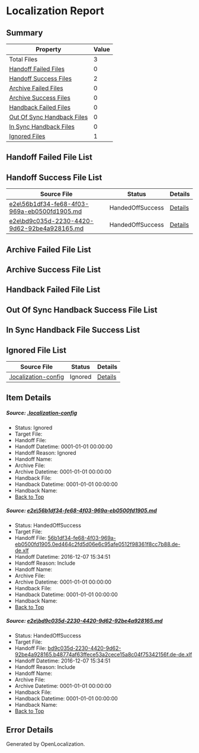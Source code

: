 # <a name='report-top'></a> Localization Report

## Summary
 Property | Value 
 -------- | ----- 
 Total Files | 3
[ Handoff Failed Files ](#handoff-failed-list)| 0
[ Handoff Success Files ](#handoff-success-list)| 2
[ Archive Failed Files ](#archive-failed-list)| 0
[ Archive Success Files ](#archive-success-list)| 0
[ Handback Failed Files ](#handback-failed-list)| 0
[ Out Of Sync Handback Files ](#outofsync-handback-success-list)| 0
[ In Sync Handback Files ](#insync-handback-success-list)| 0
[ Ignored Files ](#ignored-list)| 1

## <a name='handoff-failed-list'></a> Handoff Failed File List

## <a name='handoff-success-list'></a> Handoff Success File List
 Source File | Status | Details 
 ----------- | ------ | ------- 
 [e2e\56b1df34-fe68-4f03-969a-eb0500fd1905.md](https://github.com/OpenLocalizationTestOrg/ol-test0/blob/33b113211be3f455d470d27bfe94e738442b626f/e2e/56b1df34-fe68-4f03-969a-eb0500fd1905.md) | HandedOffSuccess | [Details](#849ec980ffab7ca574f9d8d6f161142b004ae38b1)
 [e2e\bd9c035d-2230-4420-9d62-92be4a928165.md](https://github.com/OpenLocalizationTestOrg/ol-test0/blob/33b113211be3f455d470d27bfe94e738442b626f/e2e/bd9c035d-2230-4420-9d62-92be4a928165.md) | HandedOffSuccess | [Details](#6d4a51d7ab5e62fcb994f59768411bee10ee14062)

## <a name='archive-failed-list'></a> Archive Failed File List

## <a name='archive-success-list'></a> Archive Success File List

## <a name='handback-failed-list'></a> Handback Failed File List

## <a name='outofsync-handback-success-list'></a> Out Of Sync Handback Success File List

## <a name='insync-handback-success-list'></a> In Sync Handback File Success List

## <a name='ignored-list'></a> Ignored File List
 Source File | Status | Details 
 ----------- | ------ | ------- 
 [.localization-config](https://github.com/OpenLocalizationTestOrg/ol-test0/blob/33b113211be3f455d470d27bfe94e738442b626f/.localization-config) | Ignored | [Details](#c268a05ecaa7ec85942ed632c29928ee5bd6da8d0)

## Item Details
##### <a name='c268a05ecaa7ec85942ed632c29928ee5bd6da8d0'></a> Source: [.localization-config](https://github.com/OpenLocalizationTestOrg/ol-test0/blob/33b113211be3f455d470d27bfe94e738442b626f/.localization-config)
* Status: Ignored
* Target File: 
* Handoff File: 
* Handoff Datetime: 0001-01-01 00:00:00
* Handoff Reason: Ignored
* Handoff Name: 
* Archive File: 
* Archive Datetime: 0001-01-01 00:00:00
* Handback File: 
* Handback Datetime: 0001-01-01 00:00:00
* Handback Name: 
* [Back to Top](#report-top)

##### <a name='849ec980ffab7ca574f9d8d6f161142b004ae38b1'></a> Source: [e2e\56b1df34-fe68-4f03-969a-eb0500fd1905.md](https://github.com/OpenLocalizationTestOrg/ol-test0/blob/33b113211be3f455d470d27bfe94e738442b626f/e2e/56b1df34-fe68-4f03-969a-eb0500fd1905.md)
* Status: HandedOffSuccess
* Target File: 
* Handoff File: [56b1df34-fe68-4f03-969a-eb0500fd1905.0ed464c2fd5d06e6c95afe0512f98361f8cc7b88.de-de.xlf](https://github.com/OpenLocalizationTestOrg/ol-test0-handoff/blob/51cd6991aa7802905a68c4f02e8a8a9bd12f2e7f/ol-handoff/OpenLocalizationTestOrg/ol-test0-dede/qimu/ht/56b1df34-fe68-4f03-969a-eb0500fd1905.0ed464c2fd5d06e6c95afe0512f98361f8cc7b88.de-de.xlf)
* Handoff Datetime: 2016-12-07 15:34:51
* Handoff Reason: Include
* Handoff Name: 
* Archive File: 
* Archive Datetime: 0001-01-01 00:00:00
* Handback File: 
* Handback Datetime: 0001-01-01 00:00:00
* Handback Name: 
* [Back to Top](#report-top)

##### <a name='6d4a51d7ab5e62fcb994f59768411bee10ee14062'></a> Source: [e2e\bd9c035d-2230-4420-9d62-92be4a928165.md](https://github.com/OpenLocalizationTestOrg/ol-test0/blob/33b113211be3f455d470d27bfe94e738442b626f/e2e/bd9c035d-2230-4420-9d62-92be4a928165.md)
* Status: HandedOffSuccess
* Target File: 
* Handoff File: [bd9c035d-2230-4420-9d62-92be4a928165.b48774af63ffece53a2cece15a8c04f75342156f.de-de.xlf](https://github.com/OpenLocalizationTestOrg/ol-test0-handoff/blob/51cd6991aa7802905a68c4f02e8a8a9bd12f2e7f/ol-handoff/OpenLocalizationTestOrg/ol-test0-dede/qimu/ht/bd9c035d-2230-4420-9d62-92be4a928165.b48774af63ffece53a2cece15a8c04f75342156f.de-de.xlf)
* Handoff Datetime: 2016-12-07 15:34:51
* Handoff Reason: Include
* Handoff Name: 
* Archive File: 
* Archive Datetime: 0001-01-01 00:00:00
* Handback File: 
* Handback Datetime: 0001-01-01 00:00:00
* Handback Name: 
* [Back to Top](#report-top)


## Error Details

Generated by OpenLocalization.
